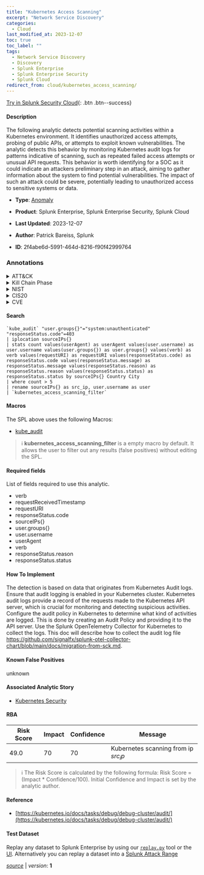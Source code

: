 ```yaml
---
title: "Kubernetes Access Scanning"
excerpt: "Network Service Discovery"
categories:
  - Cloud
last_modified_at: 2023-12-07
toc: true
toc_label: ""
tags:
  - Network Service Discovery
  - Discovery
  - Splunk Enterprise
  - Splunk Enterprise Security
  - Splunk Cloud
redirect_from: cloud/kubernetes_access_scanning/
---
```




[Try in Splunk Security Cloud](https://www.splunk.com/en_us/cyber-security.html){: .btn .btn--success}

#### Description

The following analytic detects potential scanning activities within a Kubernetes environment. It identifies unauthorized access attempts, probing of public APIs, or attempts to exploit known vulnerabilities. The analytic detects this behavior by monitoring Kubernetes audit logs for patterns indicative of scanning, such as repeated failed access attempts or unusual API requests. This behavior is worth identifying for a SOC as it could indicate an attackers preliminary step in an attack, aiming to gather information about the system to find potential vulnerabilities. The impact of such an attack could be severe, potentially leading to unauthorized access to sensitive systems or data.

- **Type**: [Anomaly](https://github.com/splunk/security_content/wiki/Detection-Analytic-Types)
- **Product**: Splunk Enterprise, Splunk Enterprise Security, Splunk Cloud

- **Last Updated**: 2023-12-07
- **Author**: Patrick Bareiss, Splunk
- **ID**: 2f4abe6d-5991-464d-8216-f90f42999764

### Annotations
<details>
  <summary>ATT&CK</summary>

<div markdown="1">

#### [ATT&CK](https://attack.mitre.org/)

| ID          | Technique   | Tactic         |
| ----------- | ----------- |--------------- |
| [T1046](https://attack.mitre.org/techniques/T1046/) | Network Service Discovery | Discovery |

</div>
</details>


<details>
  <summary>Kill Chain Phase</summary>

<div markdown="1">

* Exploitation


</div>
</details>


<details>
  <summary>NIST</summary>

<div markdown="1">

* DE.AE



</div>
</details>

<details>
  <summary>CIS20</summary>

<div markdown="1">

* CIS 13



</div>
</details>

<details>
  <summary>CVE</summary>

<div markdown="1">


</div>
</details>


#### Search

```
`kube_audit` "user.groups{}"="system:unauthenticated" "responseStatus.code"=403 
| iplocation sourceIPs{} 
| stats count values(userAgent) as userAgent values(user.username) as user.username values(user.groups{}) as user.groups{} values(verb) as verb values(requestURI) as requestURI values(responseStatus.code) as responseStatus.code values(responseStatus.message) as responseStatus.message values(responseStatus.reason) as responseStatus.reason values(responseStatus.status) as responseStatus.status by sourceIPs{} Country City 
| where count > 5 
| rename sourceIPs{} as src_ip, user.username as user 
| `kubernetes_access_scanning_filter` 
```

#### Macros
The SPL above uses the following Macros:
* [kube_audit](https://github.com/splunk/security_content/blob/develop/macros/kube_audit.yml)

> :information_source:
> **kubernetes_access_scanning_filter** is a empty macro by default. It allows the user to filter out any results (false positives) without editing the SPL.



#### Required fields
List of fields required to use this analytic.
* verb
* requestReceivedTimestamp
* requestURI
* responseStatus.code
* sourceIPs{}
* user.groups{}
* user.username
* userAgent
* verb
* responseStatus.reason
* responseStatus.status



#### How To Implement
The detection is based on data that originates from Kubernetes Audit logs. Ensure that audit logging is enabled in your Kubernetes cluster. Kubernetes audit logs provide a record of the requests made to the Kubernetes API server, which is crucial for monitoring and detecting suspicious activities. Configure the audit policy in Kubernetes to determine what kind of activities are logged. This is done by creating an Audit Policy and providing it to the API server. Use the Splunk OpenTelemetry Collector for Kubernetes to collect the logs. This doc will describe how to collect the audit log file https://github.com/signalfx/splunk-otel-collector-chart/blob/main/docs/migration-from-sck.md.
#### Known False Positives
unknown

#### Associated Analytic Story
* [Kubernetes Security](/stories/kubernetes_security)




#### RBA

| Risk Score  | Impact      | Confidence   | Message      |
| ----------- | ----------- |--------------|--------------|
| 49.0 | 70 | 70 | Kubernetes scanning from ip $src_ip$ |


> :information_source:
> The Risk Score is calculated by the following formula: Risk Score = (Impact * Confidence/100). Initial Confidence and Impact is set by the analytic author.


#### Reference

* [https://kubernetes.io/docs/tasks/debug/debug-cluster/audit/](https://kubernetes.io/docs/tasks/debug/debug-cluster/audit/)



#### Test Dataset
Replay any dataset to Splunk Enterprise by using our [`replay.py`](https://github.com/splunk/attack_data#using-replaypy) tool or the [UI](https://github.com/splunk/attack_data#using-ui).
Alternatively you can replay a dataset into a [Splunk Attack Range](https://github.com/splunk/attack_range#replay-dumps-into-attack-range-splunk-server)




[*source*](https://github.com/splunk/security_content/tree/develop/detections/cloud/kubernetes_access_scanning.yml) \| *version*: **1**